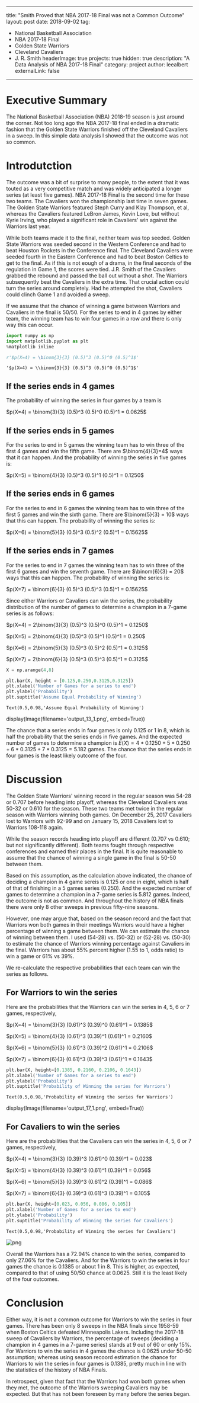 
---
title: "Smith Proved that NBA 2017-18 Final was not a Common Outcome"
layout: post
date: 2018-09-02
tag:
- National Basketball Association
- NBA 2017-18 Final
- Golden State Warriors
- Cleveland Cavaliers
- J. R. Smith
headerImage: true
projects: true
hidden: true
description: "A Data Analysis of NBA 2017-18 Final"
category: project
author: leealbert
externalLink: false
---

# Executive Summary

The National Basketball Association (NBA) 2018-19 season is just around the corner. Not too long ago the NBA 2017-18 final ended in a dramatic fashion that the Golden State Warriors finished off the Cleveland Cavaliers in a sweep. In this simple data analysis I showed that the outcome was not so common.

# Introdutction

The outcome was a bit of surprise to many people, to the extent that it was touted as a very competitive match and was widely anticipated a longer series (at least five games).  NBA 2017-18 Final is the second time for these two teams.  The Cavaliers won the championship last time in seven games.  The Golden State Warriors featured Steph Curry and Klay Thompson, et al, whereas the Cavaliers featured LeBron James, Kevin Love, but without Kyrie Irving, who played a significant role in Cavaliers' win against the Warriors last year.

While both teams made it to the final, neither team was top seeded. Golden State Warriors was seeded second in the Western Conference and had to beat Houston Rockets in the Conference final. The Cleveland Cavaliers were seeded fourth in the Eastern Conference and had to beat Boston Celtics to get to the final.  As if this is not eough of a drama, in the final seconds of the regulation in Game 1, the scores were tied. J.R. Smith of the Cavaliers grabbed the rebound and passed the ball out without a shot. The Warriors subsequently beat the Cavaliers in the extra time. That crucial action could turn the series around completely. Had he attempted the shot, Cavaliers could clinch Game 1 and avoided a sweep.

If we assume that the chance of winning a game between Warriors and Cavaliers in the final is 50/50. For the series to end in 4 games by either team, the winning team has to win four games in a row and there is only way this can occur.


```python
import numpy as np
import matplotlib.pyplot as plt
%matplotlib inline

r'$p(X=4) = \binom{3}{3} (0.5)^3 (0.5)^0 (0.5)^1$'
```




    '$p(X=4) = \\binom{3}{3} (0.5)^3 (0.5)^0 (0.5)^1$'



## If the series ends in 4 games
The probability of winning the series in four games by a team is

$p(X=4) = \binom{3}{3} (0.5)^3 (0.5)^0 (0.5)^1 = 0.0625$

## If the series ends in 5 games
For the series to end in 5 games the winning team has to win three of the first 4 games and win the fifth game.  There are $\binom{4}{3}=4$ ways that it can happen. And the probability of winning the series in five games is:  

$p(X=5) = \binom{4}{3} (0.5)^3 (0.5)^1 (0.5)^1 = 0.1250$

## If the series ends in 6 games
For the series to end in 6 games the winning team has to win three of the first 5 games and win the sixth game. There are $\binom{5}{3} = 10$ ways that this can happen. The probability of winning the series is:

$p(X=6) = \binom{5}{3} (0.5)^3 (0.5)^2 (0.5)^1 = 0.15625$

## If the series ends in 7 games
For the series to end in 7 games the winning team has to win three of the first 6 games and win the seventh game.  There are $\binom{6}{3} = 20$ ways that this can happen. The probability of winning the series is:

$p(X=7) = \binom{6}{3} (0.5)^3 (0.5)^3 (0.5)^1 = 0.15625$

Since either Warriors or Cavaliers can win the series, the probability distribution of the number of games to determine a champion in a 7-game series is as follows:

$p(X=4) = 2\binom{3}{3} (0.5)^3 (0.5)^0 (0.5)^1 = 0.1250$

$p(X=5) = 2\binom{4}{3} (0.5)^3 (0.5)^1 (0.5)^1 = 0.250$

$p(X=6) = 2\binom{5}{3} (0.5)^3 (0.5)^2 (0.5)^1 = 0.3125$

$p(X=7) = 2\binom{6}{3} (0.5)^3 (0.5)^3 (0.5)^1 = 0.3125$


```python
X = np.arange(4,8)

plt.bar(X, height = [0.125,0.250,0.3125,0.3125])
plt.xlabel('Number of Games for a series to end')
plt.ylabel('Probability')
plt.suptitle('Assume Equal Probability of Winning')
```




    Text(0.5,0.98,'Assume Equal Probability of Winning')




display(Image(filename='output_13_1.png', embed=True))

The chance that a series ends in four games is only $0.125$ or 1 in 8, which is half the probability that the series ends in five games.  And the expected number of games to determine a champion is $E(X) = 4*0.1250 + 5*0.250 + 6*0.3125 + 7*0.3125 = 5.182$ games.  The chance that the series ends in four games is the least likely outcome of the four.

# Discussion

The Golden State Warriors' winning record in the regular season was 54-28 or 0.707 before heading into playoff, whereas the Cleveland Cavaliers was 50-32 or 0.610 for the season. These two teams met twice in the regular season with Warriors winning both games.  On December 25, 2017 Cavaliers lost to Warriors with 92-99 and on January 15, 2018 Cavaliers lost to Warriors 108-118 again.

While the season records heading into playoff are different (0.707 vs 0.610; but not significantly different).  Both teams fought through respective conferences and earned their places in the final.  It is quite reasonable to assume that the chance of winning a single game in the final is 50-50 between them.

Based on this assumption, as the calculation above indicated, the chance of deciding a champion in 4 game sereis  is 0.125 or one in eight, which is half of that of finishing in a 5 games series (0.250).  And the expected number of games to determine a champion in a 7-game series is 5.812 games.  Indeed, the outcome is not as common. And throughout the history of NBA finals there were only 8 other sweeps in previous fifty-nine seasons.

However, one may argue that, based on the season record and the fact that Warriors won both games in their meetings Warriors would have a higher percentage of winning a game between them. We can estimate the chance of winning between them. I used (54-28) vs. (50-32) or (52-28) vs. (50-30) to estimate the chance of Warriors winning percentage against Cavaliers in the final. Warriors has about 55% percent higher (1.55 to 1, odds ratio) to win a game or 61% vs 39%.

We re-calculate the respective probabilities that each team can win the series as follows.  

## For Warriors to win the series

Here are the probabilities that the Warriors can win the series in 4, 5, 6 or 7 games, respectively,

$p(X=4) = \binom{3}{3} (0.61)^3 (0.39)^0 (0.61)^1 = 0.1385$

$p(X=5) = \binom{4}{3} (0.61)^3 (0.39)^1 (0.61)^1 = 0.2160$

$p(X=6) = \binom{5}{3} (0.61)^3 (0.39)^2 (0.61)^1 = 0.2106$

$p(X=7) = \binom{6}{3} (0.61)^3 (0.39)^3 (0.61)^1 = 0.1643$


```python
plt.bar(X, height=[0.1385, 0.2160, 0.2106, 0.1643])
plt.xlabel('Number of Games for a series to end')
plt.ylabel('Probability')
plt.suptitle('Probability of Winning the series for Warriors')
```




    Text(0.5,0.98,'Probability of Winning the series for Warriors')




display(Image(filename='output_17_1.png', embed=True))

## For Cavaliers to win the series

Here are the probabilities that the Cavaliers can win the series in 4, 5, 6 or 7 games, respectively,

$p(X=4) = \binom{3}{3} (0.39)^3 (0.61)^0 (0.39)^1 = 0.023$

$p(X=5) = \binom{4}{3} (0.39)^3 (0.61)^1 (0.39)^1 = 0.056$

$p(X=6) = \binom{5}{3} (0.39)^3 (0.61)^2 (0.39)^1 = 0.086$

$p(X=7) = \binom{6}{3} (0.39)^3 (0.61)^3 (0.39)^1 = 0.105$


```python
plt.bar(X, height=[0.023, 0.056, 0.086, 0.105])
plt.xlabel('Number of Games for a series to end')
plt.ylabel('Probability')
plt.suptitle('Probability of Winning the series for Cavaliers')
```




    Text(0.5,0.98,'Probability of Winning the series for Cavaliers')




![png](output_19_1.png)


Overall the Warriors has a 72.94% chance to win the series, compared to only 27.06% for the Cavaliers. And for the Warriors to win the series in four games the chance is $0.1385$ or about 1 in 8.  This is higher, as expected, compared to that of using 50/50 chance at $0.0625$. Still it is the least likely of the four outcomes.

# Conclusion

Either way, it is not a common outcome for Warriors to win the series in four games. There has been only 8 sweeps in the NBA finals since 1958-59 when Boston Celtics defeated Minneapolis Lakers. Including the 2017-18 sweep of Cavaliers by Warriors, the percentage of sweeps (deciding a champion in 4 games in a 7-game series) stands at 9 out of 60 or only 15%. For Warriors to win the series in 4 games the chance is $0.0625$ under 50-50 assumption; whereas using season recoord estimation the chance for Warriors to win the series in four games is $0.1385$, pretty much in line with the statistics of the history of NBA Finals.   

In retrospect, given that fact that the Warriors had won both games when they met, the outcome of the Warriors sweeping Cavaliers may be expected. But that has not been foreseen by many before the series began.
